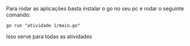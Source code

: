 Para rodar as aplicações basta instalar o go no seu pc e rodar o seguinte comando:
```
go run "atividade 1/main.go"
```
Isso serve para todas as atividades

